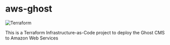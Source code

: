 # aws-ghost
![Terraform](https://github.com/phillhocking/aws-ghost/.github/workflows/terraform.yaml/badge.svg?branch=dev)

This is a Terraform Infrastructure-as-Code project to deploy the Ghost CMS to Amazon Web Services
